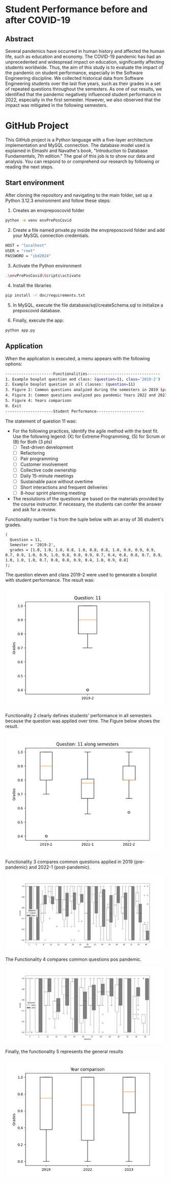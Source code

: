 # Student Performance before and after COVID-19
## Abstract
Several pandemics have occurred in human history and affected the human life, such as education and economy. The COVID-19 pandemic has had an unprecedented and widespread impact on education, significantly affecting students worldwide. Thus, the aim of this study is to evaluate the impact of the pandemic on student performance, especially in the Software Engineering discipline. We collected historical data from Software Engineering students over the last five years, such as their grades in a set of repeated questions throughout the semesters. As one of our results, we identified that the pandemic negatively influenced student performance in 2022, especially in the first semester. However, we also observed that the impact was mitigated in the following semesters.

# GitHub Project
This GitHub project is a Python language with a five-layer architecture implementation and MySQL connection. The database model used is explained in Elmashi and Navathe's book, "Introduction to Database Fundamentals, 7th edition." The goal of this job is to show our data and analysis. You can respond to or comprehend our research by following or reading the next steps.

## Start environment
After cloning the repository and navigating to the main folder, set up a Python 3.12.3 environment and follow these steps:
1. Creates an envpreposcovid folder
```bash
python -m venv envPrePosCovid
```
2. Create a file named private.py inside the envpreposcovid folder and add your MySQL connection credentials.
```bash
HOST = "localhost"
USER = "root"
PASSWORD = "ibd2024"
```
3. Activate the Python environment
```bash
.\envPrePosCovid\Scripts\activate
```
4. Install the libraries
```bash
pip install -r doc/requirements.txt
```
5. In MySQL, execute the file database/sql/createSchema.sql to initialize a preposcovid database.

6. Finally, execute the app:
```bash
python app.py
```

## Application
When the application is executed, a menu appears with the following options:

```bash
---------------------Functionalities--------------------------------
1. Example boxplot question and class: (question=11, class='2019-2')
2. Example boxplot question in all classes: (question=11)
3. Figure 2: Common questions analyzed during the semesters in 2019 (prepandemic) and 2022-1 (post-pandemic)
4. Figure 3: Common questions analyzed pos pandemic Years 2022 and 2023
5. Figure 4: Years comparison
0. Exit
---------------------Student Performance---------------------
```

The statement of question 11 was:

- For the following practices, identify the agile method with the best fit. Use the following legend: (X) for Extreme Programming, (S) for Scrum or (B) for Both (3 pts)
  - [ ] Test-driven development
  - [ ] Refactoring
  - [ ] Pair programming
  - [ ] Customer involvement
  - [ ] Collective code ownership
  - [ ] Daily 15-minute meetings
  - [ ] Sustainable pace without overtime
  - [ ] Short interactions and frequent deliveries
  - [ ] 8-hour sprint planning meeting

- The resolutions of the questions are based on the materials provided by the course instructor. If necessary, the students can confer the answer and ask for a review.

Functionality number 1 is from the tuple below with an array of 36 student's grades.
```
(	
  Question = 11,
  Semester = '2019-2',
  grades = [1.0, 1.0, 1.0, 0.8, 1.0, 0.8, 0.8, 1.0, 0.8, 0.9, 0.9, 0.7, 0.9, 1.0, 0.9, 1.0, 0.8, 0.8, 0.9, 0.7, 0.4, 0.8, 0.8, 0.7, 0.9, 1.0, 1.0, 1.0, 0.7, 0.8, 0.8, 0.9, 0.4, 1.0, 0.9, 0.8]
);
```
The question eleven and class 2019-2 were used to genearate a boxplot with student performance. The result was:

![Example boxplot question in all classes](doc/figure/BoxPlotQ11-2019-2.png)

Functionality 2 clearly defines students' performance in all semesters because the question was applied over time. The Figure below shows the result.

![Example boxplot question and class](doc/figure/QuestionExampleLongTerm11.png)

Functionality 3 compares common questions applied in 2019 (pre-pandemic) and 2022-1 (post-pandemic).

![Comparison boxplot question pre and pos pandemic](doc/figure/BoxPlotComparisonPrePosCovidGrayScale.png)

The Functionality 4 compares common questions pos pandemic.

![Comparison boxplot question two years after pandemic](doc/figure/BoxPlotComparisonPosCovidGrayScale.png)

Finally, the functionality 5 represents the general results

![Comparison boxplot question all years](doc/figure/YearsComparationResult.png)

